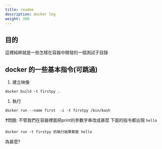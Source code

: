```yaml
---
title: readme
description: docker log
weight: 300
---
```

## 目的
這裡純粹就是一些怎樣在容器中開發的一個測試子目錄

## docker 的一些基本指令(可跳過)
1. 建立映像
```
docker build -t firstpy .
```
1. 執行
```
docker run --name first  -i -t firstpy /bin/bash
```

❓問題:
不管我們在容器裡面把print的參數字串改成甚麼 下面的指令都出現 `hello`
```
docker run -t firstpy 的執行結果都是 hello 
```
為甚麼?